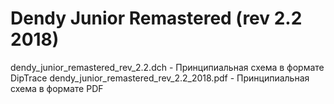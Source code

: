 # Dendy Junior Remastered (rev 2.2 2018)

dendy_junior_remastered_rev_2.2.dch - Принципиальная схема в формате DipTrace
dendy_junior_remastered_rev_2.2_2018.pdf - Принципиальная схема в формате PDF